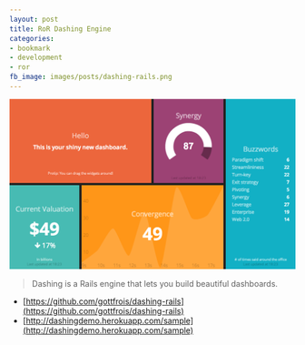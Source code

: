 ```yaml
---
layout: post
title: RoR Dashing Engine 
categories:
- bookmark
- development
- ror
fb_image: images/posts/dashing-rails.png
---
```

![Dashing Rails](/images/posts/dashing-rails.png)

> Dashing is a Rails engine that lets you build beautiful dashboards.

* [https://github.com/gottfrois/dashing-rails](https://github.com/gottfrois/dashing-rails)
* [http://dashingdemo.herokuapp.com/sample](http://dashingdemo.herokuapp.com/sample)
